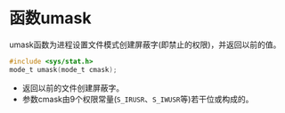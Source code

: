 # 函数umask

umask函数为进程设置文件模式创建屏蔽字(即禁止的权限)，并返回以前的值。

```c
#include <sys/stat.h>
mode_t umask(mode_t cmask);
```

* 返回以前的文件创建屏蔽字。
* 参数cmask由9个权限常量(`S_IRUSR`、`S_IWUSR`等)若干位或构成的。



